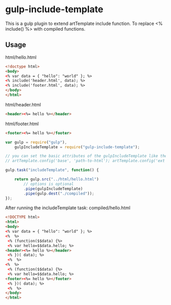 # gulp-include-template
This is a gulp plugin to extend artTemplate include function. To replace &lt;% include() %> with compiled functions.

## Usage

html/hello.html

```html
<!doctype html>
<body>
<% var data = { "hello": "world" }; %>
<% include('header.html', data); %>
<% include('footer.html', data); %>
</body>
</html>
```

html/header.html

```html
<header><%= hello %></header>
```

html/footer.html

```html
<footer><%= hello %></footer>
```

```javascript
var gulp = require("gulp"),
    gulpIncludeTemplate = require("gulp-include-template");

// you can set the basic attributes of the gulpIncludeTemplate like the artTemplate
// artTemplate.config('base', 'path-to-html'); artTemplate.config('ext', 'your-default-file-extension');

gulp.task("includeTemplate", function() {

    return gulp.src("../html/hello.html")
        // options is optional
        .pipe(gulpIncludeTemplate)
        .pipe(gulp.dest("./compiled"));
});
```
After running the includeTemplate task:
compiled/hello.html

```html
<!DOCTYPE html>
<html>
<body>
<% var data = { "hello": "world" }; %>
<%  %>
 <% (function($$data) {%>
 <% var hello=$$data.hello; %>
<header><%= hello %></header>
 <% })( data); %>
 <%  %>
<%  %>
 <% (function($$data) {%>
 <% var hello=$$data.hello; %>
<footer><%= hello %></footer>
 <% })( data); %>
 <%  %>
</body>
</html>
```

